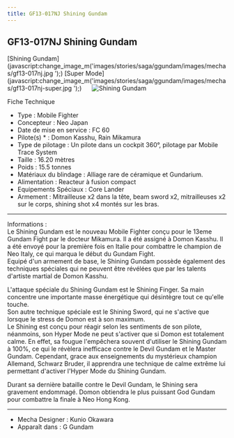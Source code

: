 ```yaml
---
title: GF13-017NJ Shining Gundam
---
```


GF13-017NJ Shining Gundam
-------------------------


[Shining Gundam](javascript:change_image_m('images/stories/saga/ggundam/images/mechas/gf13-017nj.jpg
');) [Super Mode](javascript:change_image_m('images/stories/saga/ggundam/images/mechas/gf13-017nj-super.jpg
');)      ![
Shining Gundam](/images/stories/saga/ggundam/images/mechas/gf13-017nj.jpg
)    

Fiche Technique   
- Type : Mobile Fighter  
- Concepteur : Neo Japan  
- Date de mise en service : FC 60  
- Pilote(s) * : Domon Kasshu, Rain Mikamura  
- Type de pilotage : Un pilote dans un cockpit 360°, pilotage par Mobile Trace System  
- Taille : 16.20 mètres  
- Poids : 15.5 tonnes  
- Matériaux du blindage : Alliage rare de céramique et Gundarium.   
- Alimentation : Reacteur à fusion compact  
- Equipements Spéciaux : Core Lander  
- Armement : Mitrailleuse x2 dans la tête, beam sword x2, mitrailleuses x2 sur le corps, shining shot x4 montés sur les bras. 

---

Informations :   
Le Shining Gundam est le nouveau Mobile Fighter conçu pour le 13eme Gundam Fight par le docteur Mikamura. Il a été assigné à Domon Kasshu. Il a été envoyé pour la première fois en Italie pour combattre le champion de Neo Italy, ce qui marqua le début du Gundam Fight.   
Equipé d'un armement de base, le Shining Gundam possède également des techniques spéciales qui ne peuvent être révélées que par les talents d'artiste martial de Domon Kasshu.   
  
L'attaque spéciale du Shining Gundam est le Shining Finger. Sa main concentre une importante masse énergétique qui désintègre tout ce qu'elle touche.   
Son autre technique spéciale est le Shining Sword, qui ne s'active que lorsque le stress de Domon est à son maximum.   
Le Shining est conçu pour réagir selon les sentiments de son pilote, néanmoins, son Hyper Mode ne peut s'activer que si Domon est totalement calme. En effet, sa fougue l'empêchera souvent d'utiliser le Shining Gundam à 100%, ce qui le révèlera inefficace contre le Devil Gundam et le Master Gundam. Cependant, grace aux enseignements du mystérieux champion Allemand, Schwarz Bruder, il apprendra une technique de calme extrême lui permettant d'activer l'Hyper Mode du Shining Gundam.   
  
Durant sa dernière bataille contre le Devil Gundam, le Shining sera gravement endommagé. Domon obtiendra le plus puissant God Gundam pour combattre la finale à Neo Hong Kong.   


---

- Mecha Designer : Kunio Okawara  
- Apparaît dans : G Gundam  
